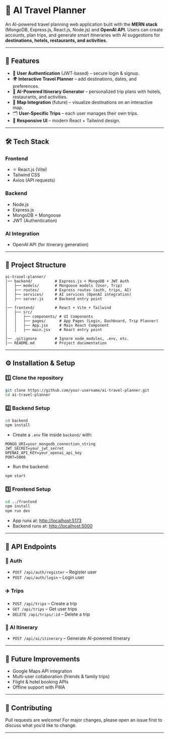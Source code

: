 
# 🧳 AI Travel Planner

An AI-powered travel planning web application built with the **MERN stack** (MongoDB, Express.js, React.js, Node.js) and **OpenAI API**.
Users can create accounts, plan trips, and generate smart itineraries with AI suggestions for **destinations, hotels, restaurants, and activities**.

---

## 🚀 Features

* 🔐 **User Authentication** (JWT-based) – secure login & signup.
* 🌍 **Interactive Travel Planner** – add destinations, dates, and preferences.
* 🤖 **AI-Powered Itinerary Generator** – personalized trip plans with hotels, restaurants, and activities.
* 📍 **Map Integration** (future) – visualize destinations on an interactive map.
* 🗂️ **User-Specific Trips** – each user manages their own trips.
* 📱 **Responsive UI** – modern React + Tailwind design.

---

## 🛠️ Tech Stack

### Frontend

* ⚛️ React.js (Vite)
* Tailwind CSS
* Axios (API requests)

### Backend

* Node.js
* Express.js
* MongoDB + Mongoose
* JWT (Authentication)

### AI Integration

* OpenAI API (for itinerary generation)

---

## 📂 Project Structure

```
ai-travel-planner/
│── backend/          # Express.js + MongoDB + JWT Auth
│   ├── models/       # Mongoose models (User, Trip)
│   ├── routes/       # Express routes (auth, trips, AI)
│   ├── services/     # AI services (OpenAI integration)
│   ├── server.js     # Backend entry point
│
│── frontend/         # React + Vite + Tailwind
│   ├── src/
│   │   ├── components/ # UI Components
│   │   ├── pages/      # App Pages (Login, Dashboard, Trip Planner)
│   │   ├── App.jsx     # Main React Component
│   │   ├── main.jsx    # React entry point
│
│── .gitignore        # Ignore node_modules, .env, etc.
│── README.md         # Project documentation
```

---

## ⚙️ Installation & Setup

### 1️⃣ Clone the repository

```bash
git clone https://github.com/your-username/ai-travel-planner.git
cd ai-travel-planner
```

### 2️⃣ Backend Setup

```bash
cd backend
npm install
```

* Create a `.env` file inside `backend/` with:

```env
MONGO_URI=your_mongodb_connection_string
JWT_SECRET=your_jwt_secret
OPENAI_API_KEY=your_openai_api_key
PORT=5000
```

* Run the backend:

```bash
npm start
```

### 3️⃣ Frontend Setup

```bash
cd ../frontend
npm install
npm run dev
```

* App runs at: [http://localhost:5173](http://localhost:5173)
* Backend runs at: [http://localhost:5000](http://localhost:5000)

---

## 📌 API Endpoints

### 🔑 Auth

* `POST /api/auth/register` – Register user
* `POST /api/auth/login` – Login user

### ✈️ Trips

* `POST /api/trips` – Create a trip
* `GET /api/trips` – Get user trips
* `DELETE /api/trips/:id` – Delete a trip

### 🤖 AI Itinerary

* `POST /api/ai/itinerary` – Generate AI-powered itinerary

---

## 📝 Future Improvements

* Google Maps API integration
* Multi-user collaboration (friends & family trips)
* Flight & hotel booking APIs
* Offline support with PWA

---

## 🤝 Contributing

Pull requests are welcome! For major changes, please open an issue first to discuss what you’d like to change.

---
